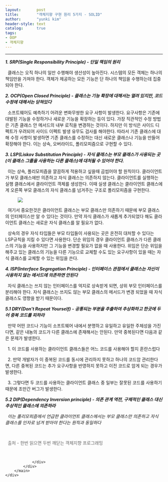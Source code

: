 ```yaml
---
layout:       post
title:        "객체지향 구현 원리 5가지 - SOLID"
author:       "yunki kim"
header-style: text
catalog:      true
tags: 
- OOP
- 객체지향
---
```


<head></head>
<body id="tt-body-page" class="">
<div id="wrap" class="wrap-right">
    <div id="container">
        <main class="main ">
            <div class="area-main">
                <div class="area-view">
                    <div class="article-header"></div>
                    <hr>
                    <div class="article-view">
                        <div class="contents_style">
                            <p><i><b>1. SRP(Single Responsibility Principle) - 단일 책임의 원리</b></i></p>
<p><i></i>&nbsp; 클래스는 오직 하나의 일만 수행해야 생산성이 높아진다. 시스템의 모든 객체는 하나의 책임만을 가져야 한다. 객체가 제공하는 모든 기능은 단 하나의 책임을 수행하는데 집중되야 한다.</p>
<p><i><b>2. OCP(Open Closed Principle) - 클래스는 기능 확장에 대해서는 열려 있지만, 코드 수정에 대해서는 닫혀있다</b></i></p>
<p><i></i>&nbsp; 소프트웨어도 예측하기 어려운 변화무쌍한 요구 사항이 발생한다. 요구사항은 기존에 대발된 기능을 수정하거나 새로운 기능을 확장하는 등이 있다. 가장 직관적인 수정 방법은 기존 클래스 안 메서드의 내부 로직을 변경하는 것이다. 하지만 이 방식은 사이드 디펙트가 우려되어 사이드 이펙트 발생 유무도 검사를 해야한다. 따라서 기존 클래스에 대해 수정 사항이 발생하면 기존 클래스를 수정하는 대신 새로운 클래스나 기능을 만들어 확장해야 한다. 이는 상속, 오버라이드, 폴리모피즘으로 구현할 수 있다.&nbsp;</p>
<p><i><b>3. LSP(Liskov Substitution Principle) - 자식 클래스는 부모 클래스가 사용되는 곳(이 클래스 그룹을 사용하는 다른 클래스)에 대처될 수 있어야 한다.</b></i></p>
<p>&nbsp; 이는 상속, 폴리모피즘을 깔끔하게 적용하고 싶을때 곱씹어야 할 원칙이다. 클라이언트가 부모 클래스에만 의존하고 자식 클래스는 의존하지 않는다. 클라이언트를 실행하는 실행 클래스에서 클라이언트 객체를 생성한다. 이때 실생 클래스는 클라이언트 클래스에게 오른쪽 부모 클래스의 자식 클래스를 넘겨주는 구조로 폴리모피즘을 구현한다.</p>
<p></p><figure class="imageblock alignCenter" data-origin-width="0" data-origin-height="0" data-ke-mobilestyle="widthContent">
    <span data-lightbox="lightbox">
        <img src="/img/6rCd7LK07KeA7ZalIOq1rO2YhCDsm5DrpqwgNeqwgOyngCAtIFNPTElE/img.png" data-origin-width="0" data-origin-height="0" data-ke-mobilestyle="widthContent">
    </span>
    <figcaption></figcaption>
</figure><p></p>
<p>&nbsp; 여기서 중요한것은 클라이언트 클래스는 부모 클래스만 의존하기 때문에 부모 클래스의 인터페이스만 알 수 있다는 것이다. 만약 자식 클래스가 새롭게 추가되었다 해도 클라이언트 클래스는 새로운 자식 클래스를 알 필요가 없다.</p>
<p>&nbsp; 상속의 경우 자식 타입들은 부모 타입들이 사용되는 곳은 온전히 대처할 수 있다는 LSP규칙을 지킬 수 있다면 사용한다. 단순 위임의 경우 클라이언트 클래스가 다른 클래스의 기능을 사용하지만 그 기능을 변경할 필요가 없을 때 사용한다. 위임은 단순 위임을 해주고 있는 클래스의 기능을 다른 기능으로 교체할 수도 있는 요구사항이 있을 때는 자식 클래스를 교체할 수 있는 위임을 쓴다.</p>
<p><i><b>4. ISP(Interface Segregation Principle) - 인터페이스 관점에서 클래스는 자신이 사용하지 않는 메서드에 의존하면 안된다</b></i></p>
<p><i></i>&nbsp; 자식 클래스는 쓰지 않는 인터페이스를 억지로 상속받게 되면, 상위 부모 인터페이스를 분리해야 한다. 자식 클래스는 쓰지도 않는 부모 클래스의 메서드가 변경 되었을 때 자식 클래스도 영향을 받기 때문이다.&nbsp;</p>
<p><i><b>5.1 DRY(Don't Repeat Yourself) - 공통되는 부분을 추출하여 추상화하고 한곳에 두어 중복 코드를 피하라</b></i></p>
<p><i></i>&nbsp; 만약 어떤 코드나 기능이 소프트웨어 내에서 분명하고 유일하고 유일한 주체성을 가진 다면, 같은 내뇽의 코드가 다른 클래스에 존재해서는 안된다. 만약 중복된다면 다음과 같은 문제가 발생한다.</p>
<p>&nbsp; 1. 이 코드를 사용하는 클라이언트 클래스들은 어느 코드를 사용해야 할지 혼란스럽다</p>
<p>&nbsp; 2. 만약 개발자가 이 중복된 코드를 동시에 관리하지 못하고 하나의 코드암 관리한다면, 다른 중복된 코드는 추가 요구사항을 반영하지 못하고 이전 코드로 암게 되는 경우가 발생한다.</p>
<p>&nbsp; 3. 그렇다면 두 코드를 사용하는 클라이언트 클래스 중 일부는 잘못된 코드를 사용하기 때문에 조만간 버그가 발생한다.&nbsp;</p>
<p><i><b>5.2 <i><b>DIP(Dependency Inversion principle) - 의존 관계 역전, 구체적인 클래스 대신 추상적인 클래스에 의존하라</b></i></b></i></p>
<p><i><i>&nbsp; 이는 폴리모피즘에서 언급한 클라이언트 클래스에서는 부모 클래스만 의존하고 자식 클래스를 인자로 넘겨 받아야 한다는 원칙과 동일하다</i></i></p>
<p>&nbsp;&nbsp;</p>
<p>&nbsp; <span style="color: #666666;">출처 - 한번 읽으면 두번 깨닫는 객체지향 프로그래밍</span></p>
                        </div>
                        <br>
                        <div class="tags"></div>
                    </div>
                    
                </div>
            </div>
        </main>
    </div>
</div>


</body>